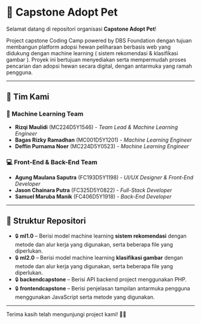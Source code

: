 # 🐾 Capstone Adopt Pet

Selamat datang di repositori organisasi **Capstone Adopt Pet**!

Project capstone Coding Camp powered by DBS Foundation dengan tujuan membangun platform adopsi hewan peliharaan berbasis web yang didukung dengan machine learning ( sistem rekomendasi & klasifikasi gambar ). Proyek ini bertujuan menyediakan serta mempermudah proses pencarian dan adopsi hewan secara digital, dengan antarmuka yang ramah pengguna.

---

## 👥 Tim Kami

### 🔬 Machine Learning Team
- **Rizqi Maulidi** (MC224D5Y1546) - *Team Lead & Machine Learning Engineer*
- **Bagas Rizky Ramadhan** (MC001D5Y1201) - *Machine Learning Engineer*
- **Deffin Purnama Noer** (MC224D5Y0523) - *Machine Learning Engineer*

### 💻 Front-End & Back-End Team
- **Agung Maulana Saputra** (FC193D5Y1198) - *UI/UX Designer & Front-End Developer*
- **Jason Chainara Putra** (FC325D5Y0822) - *Full-Stack Developer*
- **Samuel Maruba Manik** (FC406D5Y1918) - *Back-End Developer*

---

## 📂 Struktur Repositori

- 🔒 **ml1.0** – Berisi model machine learning **sistem rekomendasi** dengan metode dan alur kerja yang digunakan, serta beberapa file yang diperlukan.
- 🔒 **ml2.0** – Berisi model machine learning **klasifikasi gambar** dengan metode dan alur kerja yang digunakan, serta beberapa file yang diperlukan.
- 🔒 **backendcapstone** – Berisi API backend project menggunakan PHP.
- 🔒 **frontendcapstone** – Berisi penjelasan tampilan antarmuka pengguna menggunakan JavaScript serta metode yang digunakan.

---

Terima kasih telah mengunjungi project kami! 🐶🐱
